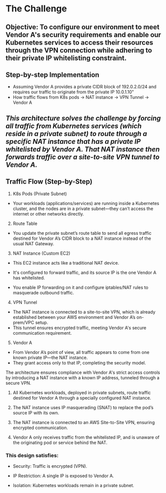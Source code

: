 # **The Challenge**

## Objective: To configure our environment to meet Vendor A's security requirements and enable our Kubernetes services to access their resources through the VPN connection while adhering to their private IP whitelisting constraint.

## Step-by-step Implementation

- Assuming Vendor A provides a private CIDR block of 192.0.2.0/24 and requires our traffic to originate from the private IP 10.0.1.10"
- How traffic flows from K8s pods → NAT instance → VPN Tunnel → Vendor A

## _This architecture solves the challenge by forcing all traffic from Kubernetes services (which reside in a private subnet) to route through a specific NAT instance that has a private IP whitelisted by Vendor A. That NAT instance then forwards traffic over a site-to-site VPN tunnel to Vendor A._

## Traffic Flow (Step-by-Step)

1. K8s Pods (Private Subnet)

- Your workloads (applications/services) are running inside a Kubernetes cluster, and the nodes are in a private subnet—they can’t access the internet or other networks directly.

2. Route Table

- You update the private subnet’s route table to send all egress traffic destined for Vendor A’s CIDR block to a NAT instance instead of the usual NAT Gateway.

3. NAT Instance (Custom EC2)

- This EC2 instance acts like a traditional NAT device.

- It's configured to forward traffic, and its source IP is the one Vendor A has whitelisted.

- You enable IP forwarding on it and configure iptables/NAT rules to masquerade outbound traffic.

4. VPN Tunnel

- The NAT instance is connected to a site-to-site VPN, which is already established between your AWS environment and Vendor A’s on-prem/VPC setup.
- This tunnel ensures encrypted traffic, meeting Vendor A's secure communication requirement.

5. Vendor A

- From Vendor A’s point of view, all traffic appears to come from one known private IP—the NAT instance.
- They grant access only to that IP, completing the security model.

The architecture ensures compliance with Vendor A's strict access controls by introducing a NAT instance with a known IP address, tunneled through a secure VPN.

1. All Kubernetes workloads, deployed in private subnets, route traffic destined for Vendor A through a specially configured NAT instance.

2. The NAT instance uses IP masquerading (SNAT) to replace the pod’s source IP with its own.

3. The NAT instance is connected to an AWS Site-to-Site VPN, ensuring encrypted communication.

4. Vendor A only receives traffic from the whitelisted IP, and is unaware of the originating pod or service behind the NAT.

### This design satisfies:

- Security: Traffic is encrypted (VPN).

- IP Restriction: A single IP is exposed to Vendor A.

- Isolation: Kubernetes workloads remain in a private subnet.
